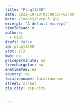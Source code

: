 ```yaml
---
title: "Pluq11500"
date: 2022-10-28T09:08:27+02:00
hero: /images/hero-3.jpg
excerpt: "A default excerpt"
timeToRead: 0
authors:
  - Paul
draft: false
id: pluq11500
slot: 1|2
kwh: na
priceperminute: na
freechargefor: na
onetimefee: na
country: de
locationname: locationname
street: street
zip_city: zip-city


---
```

